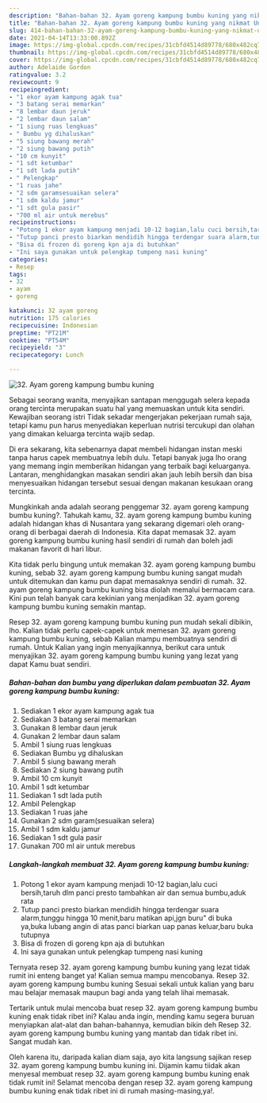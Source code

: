 ```yaml
---
description: "Bahan-bahan 32. Ayam goreng kampung bumbu kuning yang nikmat Untuk Jualan"
title: "Bahan-bahan 32. Ayam goreng kampung bumbu kuning yang nikmat Untuk Jualan"
slug: 414-bahan-bahan-32-ayam-goreng-kampung-bumbu-kuning-yang-nikmat-untuk-jualan
date: 2021-04-14T13:33:00.892Z
image: https://img-global.cpcdn.com/recipes/31cbfd4514d89778/680x482cq70/32-ayam-goreng-kampung-bumbu-kuning-foto-resep-utama.jpg
thumbnail: https://img-global.cpcdn.com/recipes/31cbfd4514d89778/680x482cq70/32-ayam-goreng-kampung-bumbu-kuning-foto-resep-utama.jpg
cover: https://img-global.cpcdn.com/recipes/31cbfd4514d89778/680x482cq70/32-ayam-goreng-kampung-bumbu-kuning-foto-resep-utama.jpg
author: Adelaide Gordon
ratingvalue: 3.2
reviewcount: 9
recipeingredient:
- "1 ekor ayam kampung agak tua"
- "3 batang serai memarkan"
- "8 lembar daun jeruk"
- "2 lembar daun salam"
- "1 siung ruas lengkuas"
- " Bumbu yg dihaluskan"
- "5 siung bawang merah"
- "2 siung bawang putih"
- "10 cm kunyit"
- "1 sdt ketumbar"
- "1 sdt lada putih"
- " Pelengkap"
- "1 ruas jahe"
- "2 sdm garamsesuaikan selera"
- "1 sdm kaldu jamur"
- "1 sdt gula pasir"
- "700 ml air untuk merebus"
recipeinstructions:
- "Potong 1 ekor ayam kampung menjadi 10-12 bagian,lalu cuci bersih,taruh dlm panci presto tambahkan air dan semua bumbu,aduk rata"
- "Tutup panci presto biarkan mendidih hingga terdengar suara alarm,tunggu hingga 10 menit,baru matikan api,jgn buru&#34; di buka ya,buka lubang angin di atas panci biarkan uap panas keluar,baru buka tutupnya"
- "Bisa di frozen di goreng kpn aja di butuhkan"
- "Ini saya gunakan untuk pelengkap tumpeng nasi kuning"
categories:
- Resep
tags:
- 32
- ayam
- goreng

katakunci: 32 ayam goreng 
nutrition: 175 calories
recipecuisine: Indonesian
preptime: "PT21M"
cooktime: "PT54M"
recipeyield: "3"
recipecategory: Lunch

---
```



![32. Ayam goreng kampung bumbu kuning](https://img-global.cpcdn.com/recipes/31cbfd4514d89778/680x482cq70/32-ayam-goreng-kampung-bumbu-kuning-foto-resep-utama.jpg)

Sebagai seorang wanita, menyajikan santapan menggugah selera kepada orang tercinta merupakan suatu hal yang memuaskan untuk kita sendiri. Kewajiban seorang istri Tidak sekadar mengerjakan pekerjaan rumah saja, tetapi kamu pun harus menyediakan keperluan nutrisi tercukupi dan olahan yang dimakan keluarga tercinta wajib sedap.

Di era  sekarang, kita sebenarnya dapat membeli hidangan instan meski tanpa harus capek membuatnya lebih dulu. Tetapi banyak juga lho orang yang memang ingin memberikan hidangan yang terbaik bagi keluarganya. Lantaran, menghidangkan masakan sendiri akan jauh lebih bersih dan bisa menyesuaikan hidangan tersebut sesuai dengan makanan kesukaan orang tercinta. 



Mungkinkah anda adalah seorang penggemar 32. ayam goreng kampung bumbu kuning?. Tahukah kamu, 32. ayam goreng kampung bumbu kuning adalah hidangan khas di Nusantara yang sekarang digemari oleh orang-orang di berbagai daerah di Indonesia. Kita dapat memasak 32. ayam goreng kampung bumbu kuning hasil sendiri di rumah dan boleh jadi makanan favorit di hari libur.

Kita tidak perlu bingung untuk memakan 32. ayam goreng kampung bumbu kuning, sebab 32. ayam goreng kampung bumbu kuning sangat mudah untuk ditemukan dan kamu pun dapat memasaknya sendiri di rumah. 32. ayam goreng kampung bumbu kuning bisa diolah memalui bermacam cara. Kini pun telah banyak cara kekinian yang menjadikan 32. ayam goreng kampung bumbu kuning semakin mantap.

Resep 32. ayam goreng kampung bumbu kuning pun mudah sekali dibikin, lho. Kalian tidak perlu capek-capek untuk memesan 32. ayam goreng kampung bumbu kuning, sebab Kalian mampu membuatnya sendiri di rumah. Untuk Kalian yang ingin menyajikannya, berikut cara untuk menyajikan 32. ayam goreng kampung bumbu kuning yang lezat yang dapat Kamu buat sendiri.

<!--inarticleads1-->

##### Bahan-bahan dan bumbu yang diperlukan dalam pembuatan 32. Ayam goreng kampung bumbu kuning:

1. Sediakan 1 ekor ayam kampung agak tua
1. Sediakan 3 batang serai memarkan
1. Gunakan 8 lembar daun jeruk
1. Gunakan 2 lembar daun salam
1. Ambil 1 siung ruas lengkuas
1. Sediakan  Bumbu yg dihaluskan
1. Ambil 5 siung bawang merah
1. Sediakan 2 siung bawang putih
1. Ambil 10 cm kunyit
1. Ambil 1 sdt ketumbar
1. Sediakan 1 sdt lada putih
1. Ambil  Pelengkap
1. Sediakan 1 ruas jahe
1. Gunakan 2 sdm garam(sesuaikan selera)
1. Ambil 1 sdm kaldu jamur
1. Sediakan 1 sdt gula pasir
1. Gunakan 700 ml air untuk merebus




<!--inarticleads2-->

##### Langkah-langkah membuat 32. Ayam goreng kampung bumbu kuning:

1. Potong 1 ekor ayam kampung menjadi 10-12 bagian,lalu cuci bersih,taruh dlm panci presto tambahkan air dan semua bumbu,aduk rata
1. Tutup panci presto biarkan mendidih hingga terdengar suara alarm,tunggu hingga 10 menit,baru matikan api,jgn buru&#34; di buka ya,buka lubang angin di atas panci biarkan uap panas keluar,baru buka tutupnya
1. Bisa di frozen di goreng kpn aja di butuhkan
1. Ini saya gunakan untuk pelengkap tumpeng nasi kuning




Ternyata resep 32. ayam goreng kampung bumbu kuning yang lezat tidak rumit ini enteng banget ya! Kalian semua mampu mencobanya. Resep 32. ayam goreng kampung bumbu kuning Sesuai sekali untuk kalian yang baru mau belajar memasak maupun bagi anda yang telah lihai memasak.

Tertarik untuk mulai mencoba buat resep 32. ayam goreng kampung bumbu kuning enak tidak ribet ini? Kalau anda ingin, mending kamu segera buruan menyiapkan alat-alat dan bahan-bahannya, kemudian bikin deh Resep 32. ayam goreng kampung bumbu kuning yang mantab dan tidak ribet ini. Sangat mudah kan. 

Oleh karena itu, daripada kalian diam saja, ayo kita langsung sajikan resep 32. ayam goreng kampung bumbu kuning ini. Dijamin kamu tiidak akan menyesal membuat resep 32. ayam goreng kampung bumbu kuning enak tidak rumit ini! Selamat mencoba dengan resep 32. ayam goreng kampung bumbu kuning enak tidak ribet ini di rumah masing-masing,ya!.


